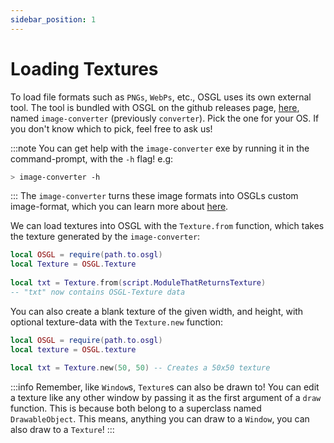 ```yaml
---
sidebar_position: 1
---
```


# Loading Textures

To load file formats such as `PNGs`, `WebPs`, etc., OSGL uses its own external tool. The tool is bundled with OSGL on the github releases page, [here](https://github.com/Gunshot-Sound-Studios/osgl-graphics/releases/latest), named `image-converter` (previously `converter`). Pick the one for your OS. If you don't know which to pick, feel free to ask us!

:::note
You can get help with the `image-converter` exe by running it in the command-prompt, with the `-h` flag! e.g:

```bash
> image-converter -h
```

:::
The `image-converter` turns these image formats into OSGLs custom image-format, which you can learn more about [here](./custom-texture-format).

We can load textures into OSGL with the `Texture.from` function, which takes the texture generated by the `image-converter`:

```lua
local OSGL = require(path.to.osgl)
local Texture = OSGL.Texture
​
local txt = Texture.from(script.ModuleThatReturnsTexture)
-- "txt" now contains OSGL-Texture data
```

You can also create a blank texture of the given width, and height, with optional texture-data with the `Texture.new` function:

```lua
local OSGL = require(path.to.osgl)
local texture = OSGL.texture
​
local txt = Texture.new(50, 50) -- Creates a 50x50 texture
```

:::info
Remember, like `Window`s, `Texture`s can also be drawn to! You can edit a texture like any other window by passing it as the first argument of a `draw` function. This is because both belong to a superclass named `DrawableObject`. This means, anything you can draw to a `Window`, you can also draw to a `Texture`!
:::
